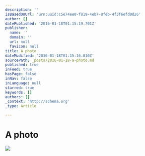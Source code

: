 ```yaml
---
description: ''
isBasedOnUrl: 'urn:uuid:c5e74ee0-f819-4eb7-8feb-4f3f6efd0d26'
author: []
datePublished: '2016-01-18T01:15:19.701Z'
publisher:
  name: ''
  domain: ''
  url: null
  favicon: null
title: A photo
dateModified: '2016-01-18T01:15:16.810Z'
sourcePath: _posts/2016-01-18-a-photo.md
published: true
inFeed: true
hasPage: false
inNav: false
inLanguage: null
starred: true
keywords: []
authors: []
_context: 'http://schema.org'
_type: Article

---
```

# A photo
![](https://the-grid-user-content.s3-us-west-2.amazonaws.com/8795a225-c5fd-4ce3-96ca-7970749fc2ec.png)